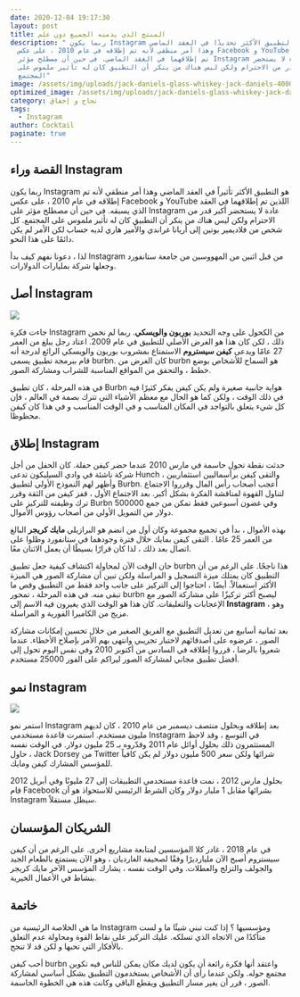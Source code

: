 ```yaml
---
date: 2020-12-04 19:17:30
layout: post
title: المنتج الذي يدمنه الجميع دون علم
description: " ربما يكون Instagram هو التطبيق الأكثر تحديدًا في العقد الماضي
  وهذا أمر منطقي لأنه تم إطلاقه في عام 2010 ، على عكس Facebook و YouTube اللذين
  تم إطلاقهما في العقد الماضي. في حين أن مصطلح مؤثر Instagram عادة لا يستحضر
  أكبر قدر من الاحترام ولكن ليس هناك من ينكر أن التطبيق كان له تأثير ملموس على
  المجتمع"
image: /assets/img/uploads/jack-daniels-glass-whiskey-jack-daniels-40000944-1920-1280.jpg
optimized_image: /assets/img/uploads/jack-daniels-glass-whiskey-jack-daniels-40000944-1920-1280.jpg
category: نجاح و إخفاق
tags:
  - Instagram
author: Cocktail
paginate: true
---
```

## القصة وراء Instagram

ربما يكون Instagram هو التطبيق الأكثر تأثيراً في العقد الماضي وهذا أمر منطقي لأنه تم إطلاقه في عام 2010 ، على عكس Facebook و YouTube اللذين تم إطلاقهما في العقد الذي يسبقه. في حين أن مصطلح مؤثر على Instagram عادة لا يستحضر أكبر قدر من الاحترام ولكن ليس هناك من ينكر أن التطبيق كان له تأثير ملموس على المجتمع. كل شخص من فلاديمير بوتين إلى أريانا غراندي والأمير هاري لديه حساب لكن الأمر لم يكن دائمًا على هذا النحو.

لذا ، دعونا نفهم كيف بدأ Instagram من قبل اثنين من المهووسين من جامعة ستانفورد وجعلها شركة بمليارات الدولارات.

## أصل Instagram

![](/assets/img/uploads/0_xdvq3vhp8f9qq8-p.jpg)

جاءت فكرة Instagram من الكحول على وجه التحديد **بوربون والويسكي**. ربما لم نخمن ذلك ، لكن كان هذا هو الغرض الأصلي للتطبيق في عام 2009. اعتاد رجل يبلغ من العمر 27 عامًا ويدعى **كيفن سيستروم** الاستمتاع بمشروب بوربون والويسكي الرائع لدرجة أنه قام ببرمجة تطبيق يسمى burbn. كان الغرض من burbn هو السماح للأشخاص بوضع خطط ، والتحقق من المواقع المناسبة للشراب ومشاركة الصور.

في هذه المرحلة ، كان تطبيق Burbn هواية جانبية صغيرة ولم يكن كيفن يفكر كثيرًا فيه في ذلك الوقت ، ولكن كما هو الحال مع معظم الأشياء التي تترك بصمة في العالم ، فإن كل شيء يتعلق بالتواجد في المكان المناسب و في الوقت المناسب و في هذا كان كيفن محظوظا.

## إطلاق Instagram

حدثت نقطة تحول حاسمة في مارس 2010 عندما حضر كيفن حفلة. كان الحفل من أجل شركة ناشئة في وادي السيليكون تدعى Hunch ، والتقى كيفن برأسماليين استثماريين وأظهر لهم النموذج الأولي لتطبيق Burbn. أعجب أصحاب رأس المال وقرروا الاجتماع لتناول القهوة لمناقشة الفكرة بشكل أكبر. بعد الاجتماع الأول ، قفز كيفن من الثقة وقرر ترك وظيفته للتركيز على Burbn وفي غضون أسبوعين فقط تمكن من جمع 500000 دولار من التمويل الأولي من أصحاب رؤوس الأموال.

بهذه الأموال ، بدأ في تجميع مجموعة وكان أول من انضم هو البرازيلي **مايك كريجر** البالغ من العمر 25 عامًا . التقى كيفن بمايك خلال فترة وجودهما في ستانفورد وظلوا على اتصال بعد ذلك ، لذا كان قرارًا بسيطًا أن يعمل الاثنان معًا.

حان الوقت الآن لمحاولة اكتشاف كيفية جعل تطبيق burbn هذا ناجحًا. على الرغم من أن التطبيق كان يمتلك ميزة التسجيل و   المراسلة ولكن تبين أن مشاركة الصور هي الميزة الأكثر استعمالاً. أيضًا ، احتاجوا إلى التركيز على جانب واحد فقط من التطبيق وقص ما تبقى منه. في هذه المرحلة ، تمحور burbn ليصبح أكثر تركيزًا على مشاركة الصور مع الإعجابات والتعليقات. كان هذا هو الوقت الذي يغيرون فيه الاسم إلى **Instagram** ، وهو مزيج من الكاميرا الفورية و المراسلة.

بعد ثمانية أسابيع من تعديل التطبيق مع الفريق الصغير من خلال تحسين إمكانات مشاركة الصور ، عرضوه على أصدقائهم لاختبار تجريبي وانتهى بهم الأمر بإصلاح الأخطاء. عندما شعروا بالرضا ، قرروا إطلاقه في السادس من أكتوبر 2010 وفي نفس اليوم تحول إلى أفضل تطبيق مجاني لمشاركة الصور ليراكم على الفور 25000 مستخدم.

## نمو Instagram

![](/assets/img/uploads/0_sq0rintkdcgjzdqc.jpg)

استمر نمو Instagram بعد إطلاقه وبحلول منتصف ديسمبر من عام 2010 ، كان لديهم مليون مستخدم. استمرت قاعدة مستخدمي Instagram في التوسع ، وقد لاحظ المستثمرون ذلك بحلول أوائل عام 2011 وقدّروه بـ 25 مليون دولار. في الوقت نفسه ، حاول Jack Dorsey من Twitter شرائها ولكن سعر 500 مليون دولار لم يكن كافياً للمؤسس المشارك كيفن ومايك.

بحلول مارس 2012 ، نمت قاعدة مستخدمي التطبيقات إلى 27 مليونًا وفي أبريل 2012 قام Facebook بشرائها مقابل 1 مليار دولار وكان الشرط الرئيسي للاستحواذ هو أن Instagram سيظل مستقلاً.



## الشريكان المؤسسان

في عام 2018 ، غادر كلا المؤسسين لمتابعة مشاريع أخرى. على الرغم من أن كيفن سيستروم أصبح الآن مليارديرًا وفقًا لصحيفة الغارديان ، وهو الآن يستمتع بالطعام الجيد والجولف والتزلج والعطلات. وفي الوقت نفسه ، يشارك المؤسس الآخر مايك كريجر بنشاط في الأعمال الخيرية.

## خاتمة

ما هي الخلاصة الرئيسية من Instagram ومؤسسيها ؟ إذا كنت تبني شيئًا ما و لست متأكدًا من الاتجاه الذي تسلكه. عليك التركيز على نقاط القوة ومحاولة عدم التعلق بالأفكار التي تحبها و لكن قد لا تنجح.

أحب كيفن burbn واعتقد أنها فكرة رائعة أن يكون لديك مكان يمكن للناس فيه تكوين مجتمع حوله. ولكن عندما رأى أن الأشخاص يستخدمون التطبيق بشكل أساسي لمشاركة الصور ، قرر أن يغير مسار التطبيق ويقطع الباقي وكانت هذه هي الخطوة الحاسمة.